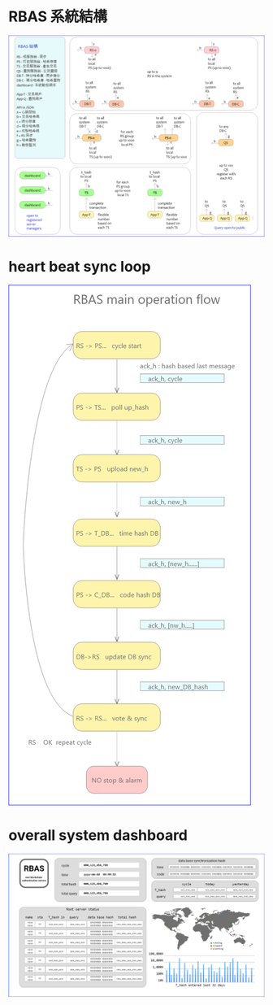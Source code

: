 # RBAS 系統結構

![hash-ec188581](pictures/rbas_spec_layout-ec188581.PNG)

# heart beat sync loop

![hash-d3d032cc](pictures/rbas_hb-loop-d3d032cc.PNG)

# overall system dashboard

![hash-5574b864](pictures/dashboard-20200213-5574b864.PNG)
